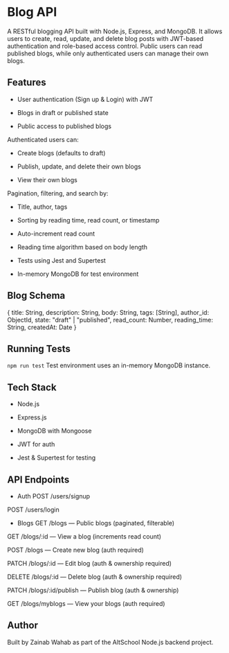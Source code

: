 # Blog API
A RESTful blogging API built with Node.js, Express, and MongoDB. It allows users to create, read, update, and delete blog posts with JWT-based authentication and role-based access control. Public users can read published blogs, while only authenticated users can manage their own blogs.

## Features
- User authentication (Sign up & Login) with JWT

- Blogs in draft or published state

- Public access to published blogs

Authenticated users can:

- Create blogs (defaults to draft)

- Publish, update, and delete their own blogs

- View their own blogs

Pagination, filtering, and search by:

- Title, author, tags

- Sorting by reading time, read count, or timestamp

- Auto-increment read count

- Reading time algorithm based on body length

- Tests using Jest and Supertest

- In-memory MongoDB for test environment

## Blog Schema
{
  title: String,
  description: String,
  body: String,
  tags: [String],
  author_id: ObjectId,
  state: "draft" | "published",
  read_count: Number,
  reading_time: String,
  createdAt: Date
}

## Running Tests
```npm run test```
Test environment uses an in-memory MongoDB instance.

## Tech Stack
- Node.js

- Express.js

- MongoDB with Mongoose

- JWT for auth

- Jest & Supertest for testing

## API Endpoints
- Auth
POST /users/signup

POST /users/login

- Blogs
GET /blogs — Public blogs (paginated, filterable)

GET /blogs/:id — View a blog (increments read count)

POST /blogs — Create new blog (auth required)

PATCH /blogs/:id — Edit blog (auth & ownership required)

DELETE /blogs/:id — Delete blog (auth & ownership required)

PATCH /blogs/:id/publish — Publish blog (auth & ownership)

GET /blogs/myblogs — View your blogs (auth required)

## Author
Built by Zainab Wahab as part of the AltSchool Node.js backend project.